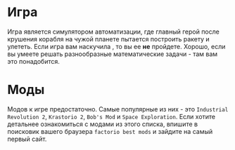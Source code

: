 # Игра

Игра является симулятором автоматизации, где главный герой после крушения корабля на чужой планете пытается построить ракету и улететь. Если игра вам наскучила , то вы ее **не** пройдете. Хорошо, если вы умеете решать разнообразные математические задачи - там вам это понадобится.

# Моды

Модов к игре предостаточно. Самые популярные из них - это `Industrial Revolution 2`, `Krastorio 2`, `Bob's Mod` и `Space Exploration`. Если хотите детальнeе ознакомиться с модами из этого списка, впишите в поисковик вашего браузера `factorio best mods` и зайдите на самый первый сайт.
